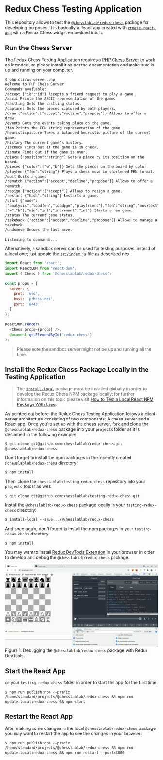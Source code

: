 # Redux Chess Testing Application

This repository allows to test the [`@chesslablab/redux-chess`](https://github.com/chesslablab/redux-chess) package for developing purposes. It is basically a React app created with [`create-react-app`](https://reactjs.org/docs/create-a-new-react-app.html) with a Redux Chess widget embedded into it.

## Run the Chess Server

The Redux Chess Testing Application requires a [PHP Chess Server](https://github.com/chesslablab/chess-server) to work as intended, so please install it as per the documentation and make sure is up and running on your computer.

```
$ php cli/ws-server.php
Welcome to PHP Chess Server
Commands available:
/accept {"id":"id"} Accepts a friend request to play a game.
/ascii Prints the ASCII representation of the game.
/castling Gets the castling status.
/captures Gets the pieces captured by both players.
/draw {"action":["accept","decline","propose"]} Allows to offer a draw.
/events Gets the events taking place on the game.
/fen Prints the FEN string representation of the game.
/heuristicpicture Takes a balanced heuristic picture of the current game.
/history The current game's history.
/ischeck Finds out if the game is in check.
/ismate Finds out if the game is over.
/piece {"position":"string"} Gets a piece by its position on the board.
/pieces {"color":["w","b"]} Gets the pieces on the board by color.
/playfen {"fen":"string"} Plays a chess move in shortened FEN format.
/quit Quits a game.
/rematch {"action":["accept","decline","propose"]} Allows to offer a rematch.
/resign {"action":["accept"]} Allows to resign a game.
/restart {"hash":"string"} Restarts a game.
/start {"mode":["analysis","loadfen","loadpgn","playfriend"],"fen":"string","movetext":"string","color":["w","b"],"min":"int","increment":"int"} Starts a new game.
/status The current game status.
/takeback {"action":["accept","decline","propose"]} Allows to manage a takeback.
/undomove Undoes the last move.

Listening to commands...
```

Alternatively, a sandbox server can be used for testing purposes instead of a local one; just update the [`src/index.js`](https://github.com/chesslablab/testing-redux-chess/blob/master/src/index.js) file as described next.

```js
import React from 'react';
import ReactDOM from 'react-dom';
import { Chess } from '@chesslablab/redux-chess';

const props = {
  server: {
    prot: 'wss',
    host: 'pchess.net',
    port: '8443'
  }
};

ReactDOM.render(
  <Chess props={props} />,
  document.getElementById('redux-chess')
);
```

> Please note the sandbox server might not be up and running all the time.

## Install the Redux Chess Package Locally in the Testing Application

> The [`install-local`](https://www.npmjs.com/package/install-local) package must be installed globally in order to develop the Redux Chess NPM package locally; for further information on this topic please visit [How to Test a Local React NPM Package With Ease](https://javascript.plainenglish.io/testing-a-local-react-npm-package-with-ease-7d0668676ddb).

As pointed out before, the Redux Chess Testing Application follows a client-server architecture consisting of two components: A chess server and a React app. Once you're set up with the chess server, fork and clone the `@chesslablab/redux-chess` package into your `projects` folder as it is described in the following example:

    $ git clone git@github.com:chesslablab/redux-chess.git @chesslablab/redux-chess

Don't forget to install the npm packages in the recently created `@chesslablab/redux-chess` directory:

    $ npm install

Then, clone the `chesslablab/testing-redux-chess` repository into your `projects` folder as well:

    $ git clone git@github.com:chesslablab/testing-redux-chess.git

Install the `@chesslablab/redux-chess` package locally in your `testing-redux-chess` directory:

    $ install-local --save ../@chesslablab/redux-chess

And once again, don't forget to install the npm packages in your `testing-redux-chess` directory:

    $ npm install

You may want to install [Redux DevTools Extension](https://github.com/zalmoxisus/redux-devtools-extension) in your browser in order to develop and debug the `@chesslablab/redux-chess` package.

![Figure 1](/src/assets/img/docs/figure-01.gif)
Figure 1. Debugging the `@chesslablab/redux-chess` package with Redux DevTools.

## Start the React App

`cd` your `testing-redux-chess` folder in order to start the app for the first time:

    $ npm run publish:npm --prefix /home/standard/projects/@chesslablab/redux-chess && npm run update:local:redux-chess && npm start

## Restart the React App

After making some changes in the local `@chesslablab/redux-chess` package you may want to restart the app to see the changes in your browser:

    $ npm run publish:npm --prefix /home/standard/projects/@chesslablab/redux-chess && npm run update:local:redux-chess && npm run restart --port=3000

